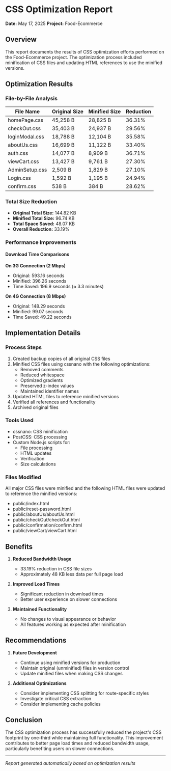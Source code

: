 # CSS Optimization Report
**Date:** May 17, 2025
**Project:** Food-Ecommerce

## Overview
This report documents the results of CSS optimization efforts performed on the Food-Ecommerce project. The optimization process included minification of CSS files and updating HTML references to use the minified versions.

## Optimization Results

### File-by-File Analysis

| File Name | Original Size | Minified Size | Reduction |
|-----------|---------------|---------------|-----------|
| homePage.css | 45,258 B | 28,825 B | 36.31% |
| checkOut.css | 35,403 B | 24,937 B | 29.56% |
| loginModal.css | 18,788 B | 12,104 B | 35.58% |
| aboutUs.css | 16,699 B | 11,122 B | 33.40% |
| auth.css | 14,077 B | 8,909 B | 36.71% |
| viewCart.css | 13,427 B | 9,761 B | 27.30% |
| AdminSetup.css | 2,509 B | 1,829 B | 27.10% |
| Login.css | 1,592 B | 1,195 B | 24.94% |
| confirm.css | 538 B | 384 B | 28.62% |

### Total Size Reduction
- **Original Total Size:** 144.82 KB
- **Minified Total Size:** 96.74 KB
- **Total Space Saved:** 48.07 KB
- **Overall Reduction:** 33.19%

### Performance Improvements

#### Download Time Comparisons

**On 3G Connection (2 Mbps)**
- Original: 593.16 seconds
- Minified: 396.26 seconds
- Time Saved: 196.9 seconds (≈ 3.3 minutes)

**On 4G Connection (8 Mbps)**
- Original: 148.29 seconds
- Minified: 99.07 seconds
- Time Saved: 49.22 seconds

## Implementation Details

### Process Steps
1. Created backup copies of all original CSS files
2. Minified CSS files using cssnano with the following optimizations:
   - Removed comments
   - Reduced whitespace
   - Optimized gradients
   - Preserved z-index values
   - Maintained identifier names
3. Updated HTML files to reference minified versions
4. Verified all references and functionality
5. Archived original files

### Tools Used
- cssnano: CSS minification
- PostCSS: CSS processing
- Custom Node.js scripts for:
  - File processing
  - HTML updates
  - Verification
  - Size calculations

### Files Modified
All major CSS files were minified and the following HTML files were updated to reference the minified versions:
- public/index.html
- public/reset-password.html
- public/aboutUs/aboutUs.html
- public/checkOut/checkOut.html
- public/confirmation/confirm.html
- public/viewCart/viewCart.html

## Benefits
1. **Reduced Bandwidth Usage**
   - 33.19% reduction in CSS file sizes
   - Approximately 48 KB less data per full page load

2. **Improved Load Times**
   - Significant reduction in download times
   - Better user experience on slower connections

3. **Maintained Functionality**
   - No changes to visual appearance or behavior
   - All features working as expected after minification

## Recommendations
1. **Future Development**
   - Continue using minified versions for production
   - Maintain original (unminified) files in version control
   - Update minified files when making CSS changes

2. **Additional Optimizations**
   - Consider implementing CSS splitting for route-specific styles
   - Investigate critical CSS extraction
   - Consider implementing cache policies

## Conclusion
The CSS optimization process has successfully reduced the project's CSS footprint by one-third while maintaining full functionality. This improvement contributes to better page load times and reduced bandwidth usage, particularly benefiting users on slower connections.

---
*Report generated automatically based on optimization results*

